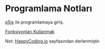 # Programlama Notları 

[p5js](https://p5js.org) ile programlamaya giriş.


[Fonksiyonları Kullanmak](https://github.com/unverciftci/HappyCoding/blob/gh-pages/tutorials/p5js/_posts/2020-05-02-calling-functions.md)

Not: [HappyCoding.io](http://HappyCoding.io) sayfasından derlenmiştir.
